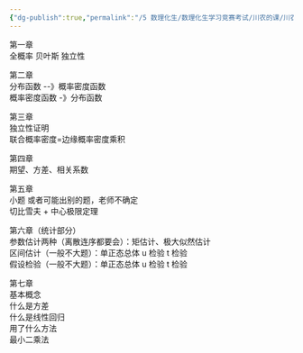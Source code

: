 ```yaml
---
{"dg-publish":true,"permalink":"/5 数理化生/数理化生学习竞赛考试/川农的课/川农概率论/老师的录音/","title":"老师的录音"}
---
```



第一章  
全概率 贝叶斯 独立性

第二章  
分布函数 --》概率密度函数  
概率密度函数 -》分布函数

第三章  
独立性证明  
联合概率密度=边缘概率密度乘积

第四章  
期望、方差、相关系数

第五章  
小题 或者可能出别的题，老师不确定  
切比雪夫 + 中心极限定理

第六章（统计部分）  
参数估计两种（离散连序都要会）：矩估计、极大似然估计  
区间估计（一般不大题）：单正态总体 u 检验 t 检验  
假设检验（一般不大题）：单正态总体 u 检验 t 检验

第七章  
基本概念  
什么是方差  
什么是线性回归  
用了什么方法  
最小二乘法